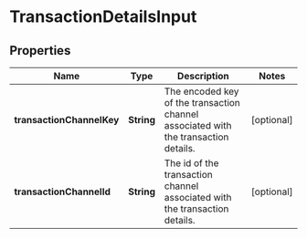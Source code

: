 
# TransactionDetailsInput

## Properties
Name | Type | Description | Notes
------------ | ------------- | ------------- | -------------
**transactionChannelKey** | **String** | The encoded key of the transaction channel associated with the transaction details. |  [optional]
**transactionChannelId** | **String** | The id of the transaction channel associated with the transaction details. |  [optional]



